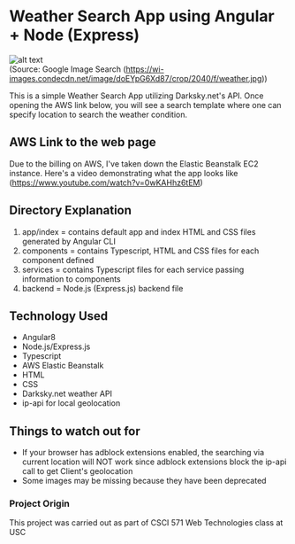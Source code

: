# Weather Search App using Angular + Node (Express)
![alt text](https://wi-images.condecdn.net/image/doEYpG6Xd87/crop/2040/f/weather.jpg)  
(Source: Google Image Search (https://wi-images.condecdn.net/image/doEYpG6Xd87/crop/2040/f/weather.jpg))

This is a simple Weather Search App utilizing Darksky.net's API. Once opening the AWS link below, you will see a search template where one can specify location to search the weather condition.

## AWS Link to the web page
Due to the billing on AWS, I've taken down the Elastic Beanstalk EC2 instance. Here's a video demonstrating what the app looks like
(https://www.youtube.com/watch?v=0wKAHhz6tEM)

## Directory Explanation
1) app/index = contains default app and index HTML and CSS files generated by Angular CLI
2) components = contains Typescript, HTML and CSS files for each component defined
3) services = contains Typescript files for each service passing information to components
4) backend = Node.js (Express.js) backend file

## Technology Used
* Angular8
* Node.js/Express.js
* Typescript
* AWS Elastic Beanstalk
* HTML
* CSS
* Darksky.net weather API
* ip-api for local geolocation

## Things to watch out for
* If your browser has adblock extensions enabled, the searching via current location will NOT work since adblock extensions block the ip-api call to get Client's geolocation
* Some images may be missing because they have been deprecated

### Project Origin
This project was carried out as part of CSCI 571 Web Technologies class at USC
